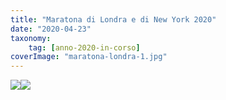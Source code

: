 ```yaml
---
title: "Maratona di Londra e di New York 2020"
date: "2020-04-23"
taxonomy: 
    tag: [anno-2020-in-corso]
coverImage: "maratona-londra-1.jpg"
---
```


[![](images/maratona-londra-1-212x300.jpg)](http://www.associazionediabeticibrescia.it/wp-content/uploads/2020/04/maratona-londra-1.jpg)[![](images/maratona-new-york-1-212x300.jpg)](http://www.associazionediabeticibrescia.it/wp-content/uploads/2020/04/maratona-new-york-1.jpg)
